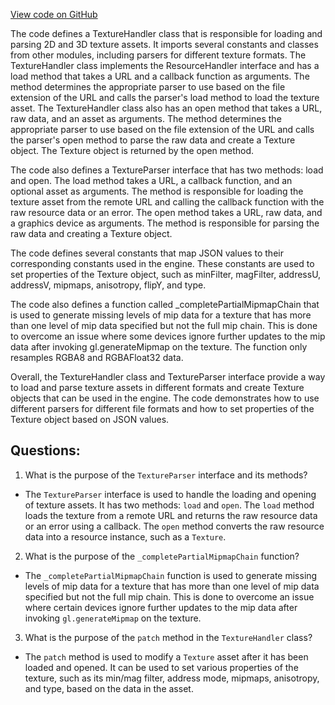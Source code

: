 [View code on GitHub](https://github.com/playcanvas/engine/src/framework/handlers/texture.js)

The code defines a TextureHandler class that is responsible for loading and parsing 2D and 3D texture assets. It imports several constants and classes from other modules, including parsers for different texture formats. The TextureHandler class implements the ResourceHandler interface and has a load method that takes a URL and a callback function as arguments. The method determines the appropriate parser to use based on the file extension of the URL and calls the parser's load method to load the texture asset. The TextureHandler class also has an open method that takes a URL, raw data, and an asset as arguments. The method determines the appropriate parser to use based on the file extension of the URL and calls the parser's open method to parse the raw data and create a Texture object. The Texture object is returned by the open method.

The code also defines a TextureParser interface that has two methods: load and open. The load method takes a URL, a callback function, and an optional asset as arguments. The method is responsible for loading the texture asset from the remote URL and calling the callback function with the raw resource data or an error. The open method takes a URL, raw data, and a graphics device as arguments. The method is responsible for parsing the raw data and creating a Texture object.

The code defines several constants that map JSON values to their corresponding constants used in the engine. These constants are used to set properties of the Texture object, such as minFilter, magFilter, addressU, addressV, mipmaps, anisotropy, flipY, and type.

The code also defines a function called _completePartialMipmapChain that is used to generate missing levels of mip data for a texture that has more than one level of mip data specified but not the full mip chain. This is done to overcome an issue where some devices ignore further updates to the mip data after invoking gl.generateMipmap on the texture. The function only resamples RGBA8 and RGBAFloat32 data.

Overall, the TextureHandler class and TextureParser interface provide a way to load and parse texture assets in different formats and create Texture objects that can be used in the engine. The code demonstrates how to use different parsers for different file formats and how to set properties of the Texture object based on JSON values.
## Questions: 
 1. What is the purpose of the `TextureParser` interface and its methods?
- The `TextureParser` interface is used to handle the loading and opening of texture assets. It has two methods: `load` and `open`. The `load` method loads the texture from a remote URL and returns the raw resource data or an error using a callback. The `open` method converts the raw resource data into a resource instance, such as a `Texture`.

2. What is the purpose of the `_completePartialMipmapChain` function?
- The `_completePartialMipmapChain` function is used to generate missing levels of mip data for a texture that has more than one level of mip data specified but not the full mip chain. This is done to overcome an issue where certain devices ignore further updates to the mip data after invoking `gl.generateMipmap` on the texture.

3. What is the purpose of the `patch` method in the `TextureHandler` class?
- The `patch` method is used to modify a `Texture` asset after it has been loaded and opened. It can be used to set various properties of the texture, such as its min/mag filter, address mode, mipmaps, anisotropy, and type, based on the data in the asset.